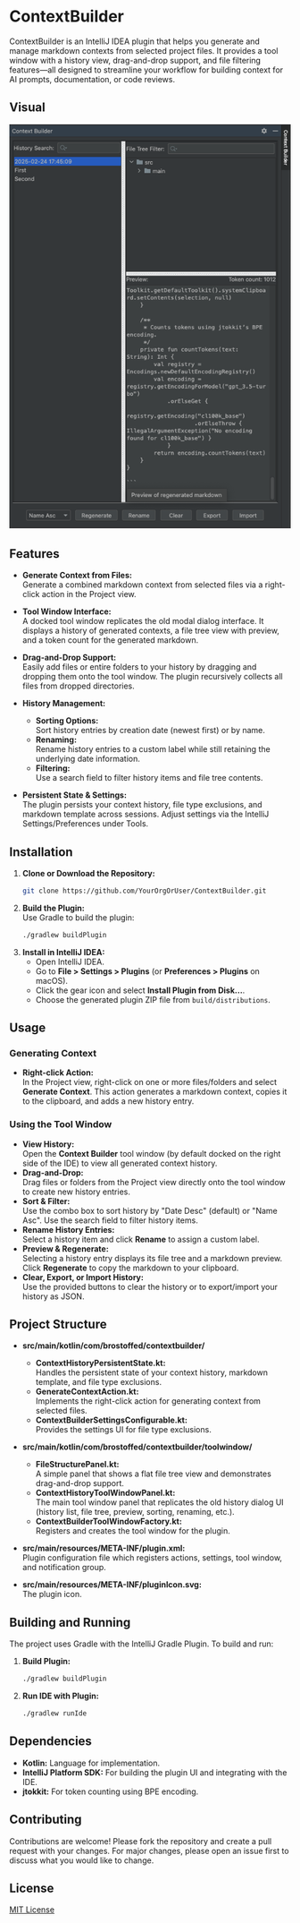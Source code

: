 # ContextBuilder

ContextBuilder is an IntelliJ IDEA plugin that helps you generate and manage markdown contexts from selected project files. It provides a tool window with a history view, drag-and-drop support, and file filtering features—all designed to streamline your workflow for building context for AI prompts, documentation, or code reviews.

## Visual
![ContextBuilder Tool Window](images/contextbuilder-toolwindow.png)

## Features

- **Generate Context from Files:**  
  Generate a combined markdown context from selected files via a right-click action in the Project view.

- **Tool Window Interface:**  
  A docked tool window replicates the old modal dialog interface. It displays a history of generated contexts, a file tree view with preview, and a token count for the generated markdown.

- **Drag-and-Drop Support:**  
  Easily add files or entire folders to your history by dragging and dropping them onto the tool window. The plugin recursively collects all files from dropped directories.

- **History Management:**
    - **Sorting Options:**  
      Sort history entries by creation date (newest first) or by name.
    - **Renaming:**  
      Rename history entries to a custom label while still retaining the underlying date information.
    - **Filtering:**  
      Use a search field to filter history items and file tree contents.

- **Persistent State & Settings:**  
  The plugin persists your context history, file type exclusions, and markdown template across sessions. Adjust settings via the IntelliJ Settings/Preferences under Tools.

## Installation

1. **Clone or Download the Repository:**
   ```bash
   git clone https://github.com/YourOrgOrUser/ContextBuilder.git
   ```
2. **Build the Plugin:**  
   Use Gradle to build the plugin:
   ```bash
   ./gradlew buildPlugin
   ```
3. **Install in IntelliJ IDEA:**
    - Open IntelliJ IDEA.
    - Go to **File > Settings > Plugins** (or **Preferences > Plugins** on macOS).
    - Click the gear icon and select **Install Plugin from Disk...**.
    - Choose the generated plugin ZIP file from `build/distributions`.

## Usage

### Generating Context
- **Right-click Action:**  
  In the Project view, right-click on one or more files/folders and select **Generate Context**. This action generates a markdown context, copies it to the clipboard, and adds a new history entry.

### Using the Tool Window
- **View History:**  
  Open the **Context Builder** tool window (by default docked on the right side of the IDE) to view all generated context history.
- **Drag-and-Drop:**  
  Drag files or folders from the Project view directly onto the tool window to create new history entries.
- **Sort & Filter:**  
  Use the combo box to sort history by "Date Desc" (default) or "Name Asc". Use the search field to filter history items.
- **Rename History Entries:**  
  Select a history item and click **Rename** to assign a custom label.
- **Preview & Regenerate:**  
  Selecting a history entry displays its file tree and a markdown preview. Click **Regenerate** to copy the markdown to your clipboard.
- **Clear, Export, or Import History:**  
  Use the provided buttons to clear the history or to export/import your history as JSON.

## Project Structure

- **src/main/kotlin/com/brostoffed/contextbuilder/**
    - **ContextHistoryPersistentState.kt:**  
      Handles the persistent state of your context history, markdown template, and file type exclusions.
    - **GenerateContextAction.kt:**  
      Implements the right-click action for generating context from selected files.
    - **ContextBuilderSettingsConfigurable.kt:**  
      Provides the settings UI for file type exclusions.

- **src/main/kotlin/com/brostoffed/contextbuilder/toolwindow/**
    - **FileStructurePanel.kt:**  
      A simple panel that shows a flat file tree view and demonstrates drag-and-drop support.
    - **ContextHistoryToolWindowPanel.kt:**  
      The main tool window panel that replicates the old history dialog UI (history list, file tree, preview, sorting, renaming, etc.).
    - **ContextBuilderToolWindowFactory.kt:**  
      Registers and creates the tool window for the plugin.

- **src/main/resources/META-INF/plugin.xml:**  
  Plugin configuration file which registers actions, settings, tool window, and notification group.

- **src/main/resources/META-INF/pluginIcon.svg:**  
  The plugin icon.

## Building and Running

The project uses Gradle with the IntelliJ Gradle Plugin. To build and run:

1. **Build Plugin:**
   ```bash
   ./gradlew buildPlugin
   ```
2. **Run IDE with Plugin:**
   ```bash
   ./gradlew runIde
   ```

## Dependencies

- **Kotlin:** Language for implementation.
- **IntelliJ Platform SDK:** For building the plugin UI and integrating with the IDE.
- **jtokkit:** For token counting using BPE encoding.

## Contributing

Contributions are welcome! Please fork the repository and create a pull request with your changes. For major changes, please open an issue first to discuss what you would like to change.

## License

[MIT License](LICENSE)
